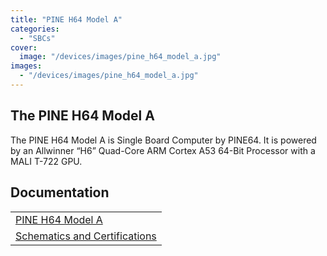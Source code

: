 ```yaml
---
title: "PINE H64 Model A"
categories: 
  - "SBCs"
cover: 
  image: "/devices/images/pine_h64_model_a.jpg"
images:
  - "/devices/images/pine_h64_model_a.jpg"
---
```


## The PINE H64 Model A

The PINE H64 Model A is Single Board Computer by PINE64. It is powered by an Allwinner “H6” Quad-Core ARM Cortex A53 64-Bit Processor with a MALI T-722 GPU.

## Documentation

|     |
| --- |
| [PINE H64 Model A](/documentation/PINE_H64_Model_A/) |
| [Schematics and Certifications](/documentation/PINE_H64_Model_A/Further_information/Schematics_and_Certifications/) |
